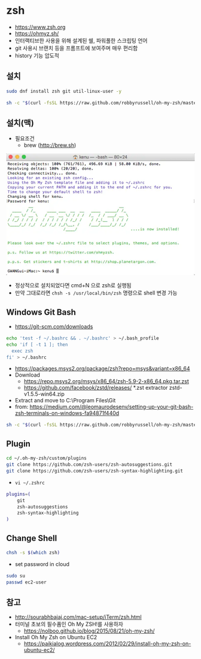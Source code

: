 # zsh

- https://www.zsh.org
- https://ohmyz.sh/
- 인터랙티브한 사용을 위해 설계된 쉘, 파워풀한 스크립팅 언어
- git 사용시 브랜치 등을 프롬프트에 보여주며 매우 편리함
- history 기능 압도적

## 설치

```sh
sudo dnf install zsh git util-linux-user -y
```
```sh
sh -c "$(curl -fsSL https://raw.github.com/robbyrussell/oh-my-zsh/master/tools/install.sh)"
```

## 설치(맥)
- 필요조건
  * brew (http://brew.sh)

<img src="images/zsh-installed.webp" alt="zsh installed">

- 정상적으로 설치되었다면 cmd+N 으로 zsh로 실행됨
- 만약 그대로라면 `chsh -s /usr/local/bin/zsh` 명령으로 shell 변경 가능

## Windows Git Bash
- https://git-scm.com/downloads

```sh
echo 'test -f ~/.bashrc && . ~/.bashrc' > ~/.bash_profile
echo 'if [ -t 1 ]; then
  exec zsh
fi' > ~/.bashrc
```
- https://packages.msys2.org/package/zsh?repo=msys&variant=x86_64
- Download
  - https://repo.msys2.org/msys/x86_64/zsh-5.9-2-x86_64.pkg.tar.zst
  - https://github.com/facebook/zstd/releases/ *.zst extractor zstd-v1.5.5-win64.zip
- Extract and move to C:\Program Files\Git
- from: https://medium.com/@leomaurodesenv/setting-up-your-git-bash-zsh-terminals-on-windows-fa94871f440d

```sh
sh -c "$(curl -fsSL https://raw.github.com/robbyrussell/oh-my-zsh/master/tools/install.sh)"
```

## Plugin
```sh
cd ~/.oh-my-zsh/custom/plugins
git clone https://github.com/zsh-users/zsh-autosuggestions.git
git clone https://github.com/zsh-users/zsh-syntax-highlighting.git
```

- `vi ~/.zshrc`

```sh
plugins=(
	git
    zsh-autosuggestions
    zsh-syntax-highlighting
)
```

## Change Shell
```sh
chsh -s $(which zsh)
```
- set password in cloud
```sh
sudo su
passwd ec2-user
```

## 참고
- http://sourabhbajaj.com/mac-setup/iTerm/zsh.html
- 터미널 초보의 필수품인 Oh My ZSH!를 사용하자
  * https://nolboo.github.io/blog/2015/08/21/oh-my-zsh/
- Install Oh My Zsh on Ubuntu EC2
  * https://paikialog.wordpress.com/2012/02/29/install-oh-my-zsh-on-ubuntu-ec2/
